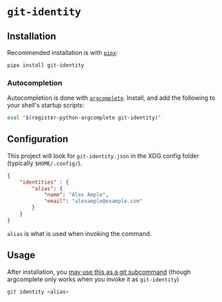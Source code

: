 # `git-identity`
## Installation
Recommended installation is with [`pipx`](https://pypi.org/project/pipx):
```bash
pipx install git-identity
```
### Autocompletion
Autocompletion is done with [`argcomplete`](https://pypi.org/project/argcomplete/). 
Install, and add the following to your shell's startup scripts:
```bash
eval "$(register-python-argcomplete git-identity)"
```
## Configuration
This project will look for `git-identity.json` in the XDG config folder (typically `$HOME/.config/`).
```json
{
    "identities" : {
        "alias": {
            "name": "Alex Ample",
            "email": "alexample@example.com"
        }
    }
}
```
`alias` is what is used when invoking the command.
## Usage
After installation, you [may use this as a git subcommand](https://github.com/git/git/blob/670b81a890388c60b7032a4f5b879f2ece8c4558/Documentation/howto/new-command.txt) (though argcomplete only works when you invoke it as `git-identity`)
```bash
git identity <alias>
```
